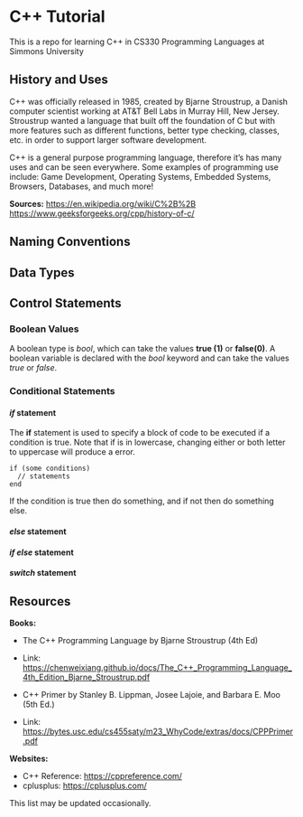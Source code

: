 # C++ Tutorial 
This is a repo for learning C++ in CS330 Programming Languages at Simmons University

## History and Uses
C++ was officially released in 1985, created by Bjarne Stroustrup, a Danish computer scientist
working at AT&T Bell Labs in Murray Hill, New Jersey. Stroustrup wanted a language that built 
off the foundation of C but with more features such as different functions, better type checking, 
classes, etc. in order to support larger software development. 

C++ is a general purpose programming language, therefore it’s has many uses and can be seen everywhere.
Some examples of programming use include: Game Development, Operating Systems, Embedded Systems, Browsers, Databases, and much more!

**Sources:**
https://en.wikipedia.org/wiki/C%2B%2B 
https://www.geeksforgeeks.org/cpp/history-of-c/ 

## Naming Conventions

## Data Types

## Control Statements
### Boolean Values
A boolean type is *bool*, which can take the values **true (1)** or **false(0)**. A boolean variable is declared with the *bool* keyword and can take the values *true* or *false*.

### Conditional Statements
#### *if* statement
  The **if** statement is used to specify a block of code to be executed if a condition is true. Note that if is in lowercase, changing either or both letter to uppercase will produce a error.
```
if (some conditions)
  // statements
end
```
If the condition is true then do something, and if not then do something else.

#### *else* statement

#### *if else* statement

#### *switch* statement

## Resources

**Books:**
- The C++ Programming Language by Bjarne Stroustrup (4th Ed)
- Link: https://chenweixiang.github.io/docs/The_C++_Programming_Language_4th_Edition_Bjarne_Stroustrup.pdf
  
- C++  Primer by Stanley B. Lippman, Josee Lajoie, and Barbara E. Moo (5th Ed.)
- Link: https://bytes.usc.edu/cs455saty/m23_WhyCode/extras/docs/CPPPrimer.pdf 

**Websites:**
- C++ Reference: https://cppreference.com/ 
- cplusplus: https://cplusplus.com/

This list may be updated occasionally.
